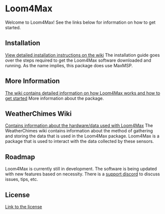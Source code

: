 # Loom4Max
Welcome to Loom4Max! See the links below for information on how to get started.

## Installation
[View detailed installation instructions on the wiki](https://github.com/udellc/Loom4Max/wiki/Installation#quick-install)
The installation guide goes over the steps required to get the Loom4Max software downloaded and running. As the name implies, this package does use MaxMSP.

## More Information
[The wiki contains detailed information on how Loom4Max works and how to get started](https://github.com/udellc/Loom4Max/wiki)
More information about the package.

## WeatherChimes Wiki
[Contains information about the hardware/data used with Loom4Max](https://github.com/OPEnSLab-OSU/OPEnS-Lab-Home/wiki/WeatherChimes)
The WeatherChimes wiki contains information about the method of gathering and storing the data that is used in the Loom4Max package. Loom4Max is a package that is used to interact with the data collected by these sensors.

## Roadmap
Loom4Max is currently still in development. The software is being updated with new features based on necessity. There is a [support discord](https://discord.gg/e5McyUFFtK) to discuss issues, tips, etc.

## License
[Link to the license](https://github.com/udellc/Loom4Max/blob/main/Loom/license.md)
